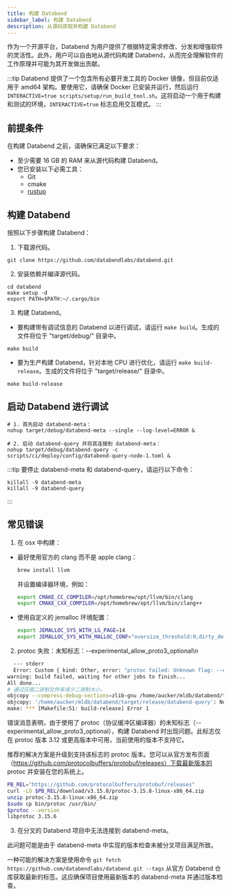 ```yaml
---
title: 构建 Databend
sidebar_label: 构建 Databend
description: 从源码获取并构建 Databend
---
```


作为一个开源平台，Databend 为用户提供了根据特定需求修改、分发和增强软件的灵活性。此外，用户可以自由地从源代码构建 Databend，从而完全理解软件的工作原理并可能为其开发做出贡献。

:::tip
Databend 提供了一个包含所有必要开发工具的 Docker 镜像，但目前仅适用于 amd64 架构。要使用它，请确保 Docker 已安装并运行，然后运行 `INTERACTIVE=true scripts/setup/run_build_tool.sh`。这将启动一个用于构建和测试的环境，`INTERACTIVE=true` 标志启用交互模式。
:::

## 前提条件

在构建 Databend 之前，请确保已满足以下要求：

- 至少需要 16 GB 的 RAM 来从源代码构建 Databend。
- 您已安装以下必需工具：
  - Git
  - cmake
  - [rustup](https://rustup.rs/)

## 构建 Databend

按照以下步骤构建 Databend：

1. 下载源代码。

```shell
git clone https://github.com/databendlabs/databend.git
```

2. 安装依赖并编译源代码。

```shell
cd databend
make setup -d
export PATH=$PATH:~/.cargo/bin
```

3. 构建 Databend。

- 要构建带有调试信息的 Databend 以进行调试，请运行 `make build`。生成的文件将位于 "target/debug/" 目录中。

```shell
make build
```

- 要为生产构建 Databend，针对本地 CPU 进行优化，请运行 `make build-release`。生成的文件将位于 "target/release/" 目录中。

```shell
make build-release
```

## 启动 Databend 进行调试

```shell
# 1. 首先启动 databend-meta：
nohup target/debug/databend-meta --single --log-level=ERROR &

# 2. 启动 databend-query 并将其连接到 databend-meta：
nohup target/debug/databend-query -c scripts/ci/deploy/config/databend-query-node-1.toml &
```

:::tip
要停止 databend-meta 和 databend-query，请运行以下命令：

```shell
killall -9 databend-meta
killall -9 databend-query
```

:::

## 常见错误

1. 在 osx 中构建：

- 最好使用官方的 clang 而不是 apple clang：

  ```bash
  brew install llvm
  ```

  并设置编译器环境，例如：

  ```bash
  export CMAKE_CC_COMPILER=/opt/homebrew/opt/llvm/bin/clang
  export CMAKE_CXX_COMPILER=/opt/homebrew/opt/llvm/bin/clang++
  ```

- 使用自定义的 jemalloc 环境配置：
  ```bash
  export JEMALLOC_SYS_WITH_LG_PAGE=14
  export JEMALLOC_SYS_WITH_MALLOC_CONF="oversize_threshold:0,dirty_decay_ms:5000,muzzy_decay_ms:5000"
  ```

2. protoc 失败：未知标志：--experimental_allow_proto3_optional\n

```bash
  --- stderr
  Error: Custom { kind: Other, error: "protoc failed: Unknown flag: --experimental_allow_proto3_optional\n" }
warning: build failed, waiting for other jobs to finish...
All done...
# 通过压缩二进制文件来减少二进制大小。
objcopy --compress-debug-sections=zlib-gnu /home/aucker/mldb/databend/target/release/databend-query
objcopy: '/home/aucker/mldb/databend/target/release/databend-query': No such file
make: *** [Makefile:51: build-release] Error 1
```

错误消息表明，由于使用了 protoc（协议缓冲区编译器）的未知标志（--experimental_allow_proto3_optional），构建 Databend 时出现问题。此标志仅在 protoc 版本 3.12 或更高版本中可用，当前使用的版本不支持它。

推荐的解决方案是升级到支持该标志的 protoc 版本。您可以从官方发布页面（https://github.com/protocolbuffers/protobuf/releases）下载最新版本的 protoc 并安装在您的系统上。

```bash
PB_REL="https://github.com/protocolbuffers/protobuf/releases"
curl -LO $PB_REL/download/v3.15.8/protoc-3.15.8-linux-x86_64.zip
unzip protoc-3.15.8-linux-x86_64.zip
$sudo cp bin/protoc /usr/bin/
$protoc --version
libprotoc 3.15.6
```

3. 在分叉的 Databend 项目中无法连接到 databend-meta。

此问题可能是由于 databend-meta 中实现的版本检查未被分叉项目满足所致。

一种可能的解决方案是使用命令 `git fetch https://github.com/databendlabs/databend.git --tags` 从官方 Databend 仓库获取最新的标签。这应确保项目使用最新版本的 databend-meta 并通过版本检查。
